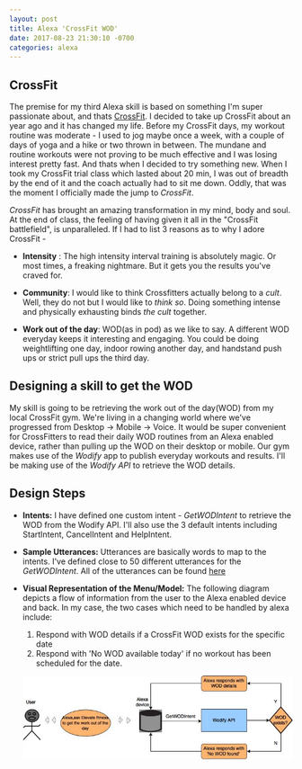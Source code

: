 ```yaml
---
layout: post
title: Alexa 'CrossFit WOD'
date: 2017-08-23 21:30:10 -0700
categories: alexa
---
```


## CrossFit
The premise for my third Alexa skill is based on something I'm super passionate about, and thats [CrossFit](https://en.wikipedia.org/wiki/CrossFit "CrossFit wiki"). I decided to take up CrossFit about an year ago and it has changed my life. Before my CrossFit days, my workout routine was moderate - I used to jog maybe once a week, with a couple of days of yoga and a hike or two thrown in between. The mundane and routine workouts were not proving to be much effective and I was losing interest pretty fast. And thats when I decided to try something new. When I took my CrossFit trial class which lasted about 20 min, I was out of breadth by the end of it and the coach actually had to sit me down. Oddly, that was the moment I officially made the jump to _CrossFit_.

_CrossFit_ has brought an amazing transformation in my mind, body and soul. At the end of class, the feeling of having given it all in the "CrossFit battlefield", is unparalleled. If I had to list 3 reasons as to why I adore CrossFit -

- **Intensity** : The high intensity interval training is absolutely magic. Or most times, a freaking nightmare. But it gets you the results you've craved for.

- **Community**: I would like to think Crossfitters actually belong to a _cult_. Well, they do not but I would like to _think so_. Doing something intense and physically exhausting binds _the cult_ together.

- **Work out of the day**: WOD(as in pod) as we like to say. A different WOD everyday keeps it interesting and engaging. You could be doing weightlifting one day, indoor rowing another day, and handstand push ups or strict pull ups the third day.


## Designing a skill to get the WOD
My skill is going to be retrieving the work out of the day(WOD) from my local CrossFit gym. We're living in a changing world where we've progressed from Desktop -> Mobile -> Voice. It would be super convenient for CrossFitters to read their daily WOD routines from an Alexa enabled device, rather than pulling up the WOD on their desktop or mobile. Our gym makes use of the _Wodify_ app to publish everyday workouts and results. I'll be making use of the _Wodify API_ to retrieve the WOD details.

## Design Steps 
- **Intents:** I have defined one custom intent - _GetWODIntent_ to retrieve the WOD from the Wodify API. I'll also use the 3 default intents including StartIntent, CancelIntent and HelpIntent.

- **Sample Utterances:** Utterances are basically words to map to the intents. I've defined close to 50 different utterances for the _GetWODIntent_. All of the utterances can be found [here](https://gist.github.com/praveenyr/705a67dc730a46247e0dbf7cdb4034e9 "utterances") 

- **Visual Representation of the Menu/Model:** The following diagram depicts a flow of information from the user to the Alexa enabled device and back. In my case, the two cases which need to be handled by alexa include:

  1. Respond with WOD details if a CrossFit WOD exists for the specific date
  2. Respond with 'No WOD available today' if no workout has been scheduled for the date.

  ![alexa wod](/img/alexa-wod.jpg "Alexa Voice Model")
 

  


 

  

